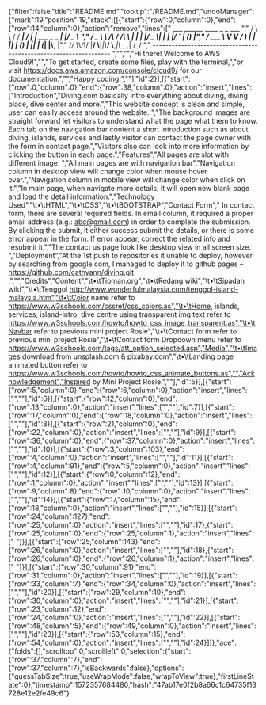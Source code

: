 {"filter":false,"title":"README.md","tooltip":"/README.md","undoManager":{"mark":19,"position":19,"stack":[[{"start":{"row":0,"column":0},"end":{"row":14,"column":0},"action":"remove","lines":["         ___        ______     ____ _                 _  ___  ","        / \\ \\      / / ___|   / ___| | ___  _   _  __| |/ _ \\ ","       / _ \\ \\ /\\ / /\\___ \\  | |   | |/ _ \\| | | |/ _` | (_) |","      / ___ \\ V  V /  ___) | | |___| | (_) | |_| | (_| |\\__, |","     /_/   \\_\\_/\\_/  |____/   \\____|_|\\___/ \\__,_|\\__,_|  /_/ "," ----------------------------------------------------------------- ","","","Hi there! Welcome to AWS Cloud9!","","To get started, create some files, play with the terminal,","or visit https://docs.aws.amazon.com/console/cloud9/ for our documentation.","","Happy coding!",""],"id":2}],[{"start":{"row":0,"column":0},"end":{"row":38,"column":0},"action":"insert","lines":["Introduction","Diving.com basically intro everything about diving, diving place, dive center and more.","This website concept is clean and simple, user can easily access around the website. ","The background images are straight forward let visitors to understand what the page what them to know. Each tab on the navigation bar content a short introduction such as about diving, islands, services and lastly visitor can contact the page owner with the form in contact page.","Visitors also can look into more information by clicking the button in each page.","Features","All pages are slot with different image. ","All main pages are with navigation bar","Navigation column in desktop view will change color when mouse hover over.","Navigation column in mobile view will change color when click on it.","In main page, when navigate more details, it will open new blank page and load the detail information.","Technology Used","\t•\tHTML","\t•\tCSS","\t•\tBOOTSTRAP","Contact Form"," In contact form, there are several required fields. In email column, it required a proper email address (e.g.: abc@gmail.com) in order to complete the submission. By clicking the submit, it either success submit the details, or there is some error appear in the form. If error appear, correct the related info and resubmit it.","The contact us page look like desktop view in all screen size. ","Deployment","At the 1st push to repositories it unable to deploy, however by searching from google.com, I managed to deploy it to github pages – https://github.com/cathyann/diving.git .","","Credits","Content","\t•\tTioman.org","\t•\tRedang wiki","\t•\tSipadan wiki","\t•\tTenggol http://www.wonderfulmalaysia.com/tenggol-island-malaysia.htm","\t•\tColor name refer to https://www.w3schools.com/cssref/css_colors.as","\t•\tHome, islands, services, island-intro, dive centre using transparent img text refer to https://www.w3schools.com/howto/howto_css_image_transparent.as","\t•\tNavbar refer to previous mini project Rosie","\t•\tContact form refer to previous mini project Rosie","\t•\tContact form Dropdown menu refer to https://www.w3schools.com/tags/att_option_selected.asp","Media","\t•\tImages download from unsplash.com & pixabay.com","\t•\tLanding page animated button refer to https://www.w3schools.com/howto/howto_css_animate_buttons.as","","Acknowledgement","Inspired by Mini Project Rosie.",""],"id":5}],[{"start":{"row":5,"column":0},"end":{"row":6,"column":0},"action":"insert","lines":["",""],"id":6}],[{"start":{"row":12,"column":0},"end":{"row":13,"column":0},"action":"insert","lines":["",""],"id":7}],[{"start":{"row":17,"column":0},"end":{"row":18,"column":0},"action":"insert","lines":["",""],"id":8}],[{"start":{"row":21,"column":0},"end":{"row":22,"column":0},"action":"insert","lines":["",""],"id":9}],[{"start":{"row":36,"column":0},"end":{"row":37,"column":0},"action":"insert","lines":["",""],"id":10}],[{"start":{"row":3,"column":103},"end":{"row":4,"column":0},"action":"insert","lines":["",""],"id":11}],[{"start":{"row":4,"column":91},"end":{"row":5,"column":0},"action":"insert","lines":["",""],"id":12}],[{"start":{"row":0,"column":12},"end":{"row":1,"column":0},"action":"insert","lines":["",""],"id":13}],[{"start":{"row":9,"column":8},"end":{"row":10,"column":0},"action":"insert","lines":["",""],"id":14}],[{"start":{"row":17,"column":15},"end":{"row":18,"column":0},"action":"insert","lines":["",""],"id":15}],[{"start":{"row":24,"column":127},"end":{"row":25,"column":0},"action":"insert","lines":["",""],"id":17},{"start":{"row":25,"column":0},"end":{"row":25,"column":1},"action":"insert","lines":[" "]}],[{"start":{"row":25,"column":143},"end":{"row":26,"column":0},"action":"insert","lines":["",""],"id":18},{"start":{"row":26,"column":0},"end":{"row":26,"column":1},"action":"insert","lines":[" "]}],[{"start":{"row":30,"column":91},"end":{"row":31,"column":0},"action":"insert","lines":["",""],"id":19}],[{"start":{"row":33,"column":7},"end":{"row":34,"column":0},"action":"insert","lines":["",""],"id":20}],[{"start":{"row":29,"column":10},"end":{"row":30,"column":0},"action":"insert","lines":["",""],"id":21}],[{"start":{"row":23,"column":12},"end":{"row":24,"column":0},"action":"insert","lines":["",""],"id":22}],[{"start":{"row":48,"column":5},"end":{"row":49,"column":0},"action":"insert","lines":["",""],"id":23}],[{"start":{"row":53,"column":15},"end":{"row":54,"column":0},"action":"insert","lines":["",""],"id":24}]]},"ace":{"folds":[],"scrolltop":0,"scrollleft":0,"selection":{"start":{"row":37,"column":7},"end":{"row":37,"column":7},"isBackwards":false},"options":{"guessTabSize":true,"useWrapMode":false,"wrapToView":true},"firstLineState":0},"timestamp":1572357684480,"hash":"47ab17e0f2b8a66c1c64735f13728e12e2fe49c6"}